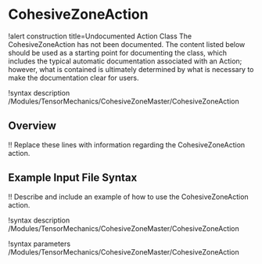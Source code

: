 # CohesiveZoneAction

!alert construction title=Undocumented Action Class
The CohesiveZoneAction has not been documented. The content listed below should be used as a starting point for
documenting the class, which includes the typical automatic documentation associated with an Action;
however, what is contained is ultimately determined by what is necessary to make the documentation
clear for users.

!syntax description /Modules/TensorMechanics/CohesiveZoneMaster/CohesiveZoneAction

## Overview

!! Replace these lines with information regarding the CohesiveZoneAction action.

## Example Input File Syntax

!! Describe and include an example of how to use the CohesiveZoneAction action.

!syntax description /Modules/TensorMechanics/CohesiveZoneMaster/CohesiveZoneAction

!syntax parameters /Modules/TensorMechanics/CohesiveZoneMaster/CohesiveZoneAction
